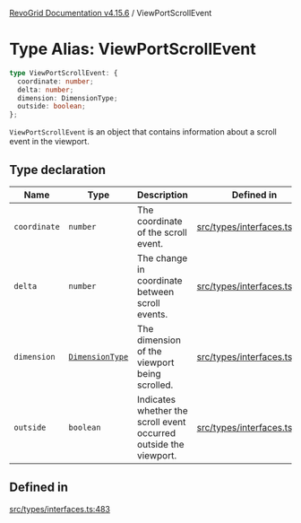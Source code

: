 [RevoGrid Documentation v4.15.6](README.md) / ViewPortScrollEvent

# Type Alias: ViewPortScrollEvent

```ts
type ViewPortScrollEvent: {
  coordinate: number;
  delta: number;
  dimension: DimensionType;
  outside: boolean;
};
```

`ViewPortScrollEvent` is an object that contains information about a scroll
event in the viewport.

## Type declaration

| Name | Type | Description | Defined in |
| ------ | ------ | ------ | ------ |
| `coordinate` | `number` | The coordinate of the scroll event. | [src/types/interfaces.ts:491](https://github.com/revolist/revogrid/blob/8ab186c1ae2faee97d25784acff6dbf4187524f8/src/types/interfaces.ts#L491) |
| `delta` | `number` | The change in coordinate between scroll events. | [src/types/interfaces.ts:495](https://github.com/revolist/revogrid/blob/8ab186c1ae2faee97d25784acff6dbf4187524f8/src/types/interfaces.ts#L495) |
| `dimension` | [`DimensionType`](TypeAlias.DimensionType.md) | The dimension of the viewport being scrolled. | [src/types/interfaces.ts:487](https://github.com/revolist/revogrid/blob/8ab186c1ae2faee97d25784acff6dbf4187524f8/src/types/interfaces.ts#L487) |
| `outside` | `boolean` | Indicates whether the scroll event occurred outside the viewport. | [src/types/interfaces.ts:499](https://github.com/revolist/revogrid/blob/8ab186c1ae2faee97d25784acff6dbf4187524f8/src/types/interfaces.ts#L499) |

## Defined in

[src/types/interfaces.ts:483](https://github.com/revolist/revogrid/blob/8ab186c1ae2faee97d25784acff6dbf4187524f8/src/types/interfaces.ts#L483)
